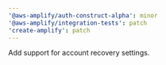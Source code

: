 ```yaml
---
'@aws-amplify/auth-construct-alpha': minor
'@aws-amplify/integration-tests': patch
'create-amplify': patch
---
```


Add support for account recovery settings.
